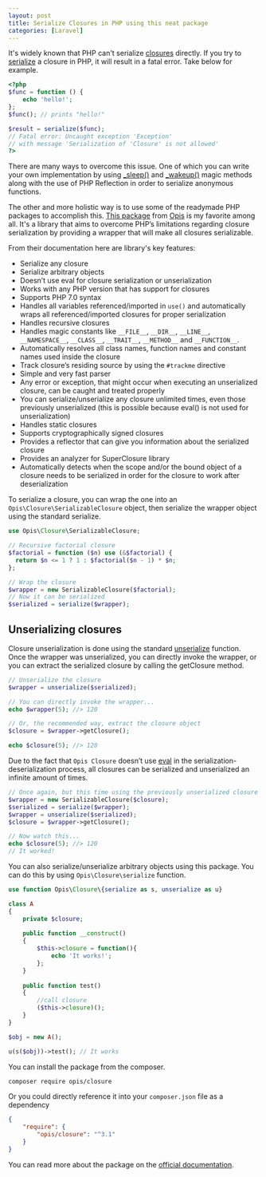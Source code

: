 ```yaml
---
layout: post
title: Serialize Closures in PHP using this neat package
categories: [Laravel]
---
```


It's widely known that PHP can't serialize [closures](https://www.php.net/manual/en/functions.anonymous.php) directly. If you try to [serialize](https://www.php.net/manual/en/function.serialize.php) a closure in PHP, it will result in a fatal error. Take below for example.

```php
<?php
$func = function () {
    echo 'hello!';
};
$func(); // prints "hello!"

$result = serialize($func);  
// Fatal error: Uncaught exception 'Exception' 
// with message 'Serialization of 'Closure' is not allowed' 
?>
```

There are many ways to overcome this issue. One of which you can write your own implementation by using [_sleep()](http://php.net/manual/en/language.oop5.magic.php#object.sleep) and [_wakeup()](https://www.php.net/manual/en/language.oop5.magic.php#object.wakeup) magic methods along with the use of PHP Reflection in order to serialize anonymous functions. 

The other and more holistic way is to use some of the readymade PHP packages to accomplish this. [This package](https://github.com/opis/closure) from [Opis](https://opis.io/) is my favorite among all. It's a library that aims to overcome PHP’s limitations regarding closure serialization by providing a wrapper that will make all closures serializable.

From their documentation here are library's key features:

* Serialize any closure
* Serialize arbitrary objects
* Doesn’t use eval for closure serialization or unserialization
* Works with any PHP version that has support for closures
* Supports PHP 7.0 syntax
* Handles all variables referenced/imported in `use()` and automatically wraps all referenced/imported closures for proper serialization
* Handles recursive closures
* Handles magic constants like `__FILE__`, `__DIR__`, `__LINE__`, `__NAMESPACE__`, `__CLASS__`, `__TRAIT__`, `__METHOD__` and `__FUNCTION__`.
* Automatically resolves all class names, function names and constant names used inside the closure
* Track closure’s residing source by using the `#trackme` directive
* Simple and very fast parser
* Any error or exception, that might occur when executing an unserialized closure, can be caught and treated properly
* You can serialize/unserialize any closure unlimited times, even those previously unserialized (this is possible because eval() is not used for unserialization)
* Handles static closures
* Supports cryptographically signed closures
* Provides a reflector that can give you information about the serialized closure
* Provides an analyzer for SuperClosure library
* Automatically detects when the scope and/or the bound object of a closure needs to be serialized in order for the closure to work after deserialization

To serialize a closure, you can wrap the one into an `Opis\Closure\SerializableClosure` object, then serialize the wrapper object using the standard serialize.

```php
use Opis\Closure\SerializableClosure;

// Recursive factorial closure
$factorial = function ($n) use (&$factorial) {
  return $n <= 1 ? 1 : $factorial($n - 1) * $n;
};

// Wrap the closure
$wrapper = new SerializableClosure($factorial);
// Now it can be serialized
$serialized = serialize($wrapper);
```

## Unserializing closures

Closure unserialization is done using the standard [unserialize](https://www.php.net/manual/en/function.unserialize.php) function. Once the wrapper was unserialized, you can directly invoke the wrapper, or you can extract the serialized closure by calling the getClosure method.

```php
// Unserialize the closure
$wrapper = unserialize($serialized);

// You can directly invoke the wrapper...
echo $wrapper(5); //> 120

// Or, the recommended way, extract the closure object
$closure = $wrapper->getClosure();

echo $closure(5); //> 120
```

Due to the fact that `Opis Closure` doesn’t use [eval](https://www.php.net/manual/en/function.eval.php) in the serialization-deserialization process, all closures can be serialized and unserialized an infinite amount of times.

```php
// Once again, but this time using the previously unserialized closure
$wrapper = new SerializableClosure($closure);
$serialized = serialize($wrapper);
$wrapper = unserialize($serialized);
$closure = $wrapper->getClosure();

// Now watch this...
echo $closure(5); //> 120
// It worked!
```

You can also serialize/unserialize arbitrary objects using this package. You can do this by using `Opis\Closure\serialize` function.


```php
use function Opis\Closure\{serialize as s, unserialize as u}

class A
{
    private $closure;
    
    public function __construct()
    {
        $this->closure = function(){
            echo 'It works!';
        };
    }
    
    public function test()
    {
        //call closure
        ($this->closure)();
    }
}

$obj = new A();

u(s($obj))->test(); // It works
```

You can install the package from the composer.

```bash 
composer require opis/closure
```

Or you could directly reference it into your `composer.json` file as a dependency

```json
{
    "require": {
        "opis/closure": "^3.1"
    }
}
```

You can read more about the package on the [official documentation](https://opis.io/closure).